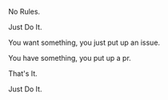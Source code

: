 No Rules.

Just Do It.

You want something, you just put up an issue.

You have something, you put up a pr.

That's It.

Just Do It.